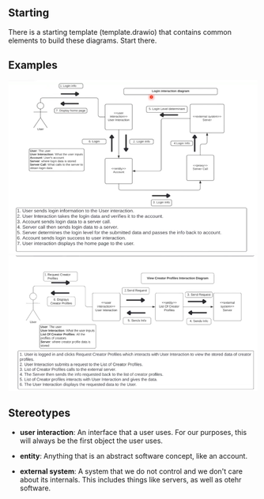 ## Starting

There is a starting template (template.drawio) that contains common elements to build these diagrams. Start there.

## Examples

![example1](./maudel-example1.png)
![example2](./maudel-example2.png)

## Stereotypes

- **user interaction**: An interface that a user uses. For our purposes, this will always be the first object the user uses.

- **entity**: Anything that is an abstract software concept, like an account.

- **external system**: A system that we do not control and we don't care about its internals. This includes things like servers, as well as otehr software.



